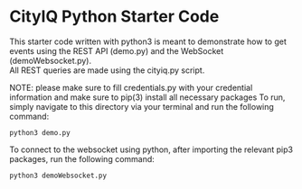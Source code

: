 # CityIQ Python Starter Code

This starter code written with python3 is meant to demonstrate how to get events using the REST API (demo.py) and the WebSocket (demoWebsocket.py).  
All REST queries are made using the cityiq.py script.

NOTE: please make sure to fill credentials.py with your credential information and make sure to pip(3) install all necessary packages
To run, simply navigate to this directory via your terminal and run the following command:

```python3 demo.py```

To connect to the websocket using python, after importing the relevant pip3 packages, run the following command:

```python3 demoWebsocket.py```
